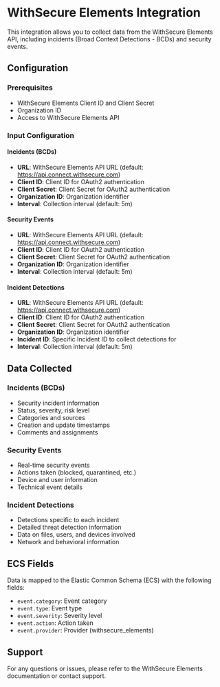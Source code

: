 # WithSecure Elements Integration

This integration allows you to collect data from the WithSecure Elements API, including incidents (Broad Context Detections - BCDs) and security events.

## Configuration

### Prerequisites

- WithSecure Elements Client ID and Client Secret
- Organization ID
- Access to WithSecure Elements API

### Input Configuration

#### Incidents (BCDs)
- **URL**: WithSecure Elements API URL (default: https://api.connect.withsecure.com)
- **Client ID**: Client ID for OAuth2 authentication
- **Client Secret**: Client Secret for OAuth2 authentication
- **Organization ID**: Organization identifier
- **Interval**: Collection interval (default: 5m)

#### Security Events
- **URL**: WithSecure Elements API URL (default: https://api.connect.withsecure.com)
- **Client ID**: Client ID for OAuth2 authentication
- **Client Secret**: Client Secret for OAuth2 authentication
- **Organization ID**: Organization identifier
- **Interval**: Collection interval (default: 5m)

#### Incident Detections
- **URL**: WithSecure Elements API URL (default: https://api.connect.withsecure.com)
- **Client ID**: Client ID for OAuth2 authentication
- **Client Secret**: Client Secret for OAuth2 authentication
- **Organization ID**: Organization identifier
- **Incident ID**: Specific Incident ID to collect detections for
- **Interval**: Collection interval (default: 5m)

## Data Collected

### Incidents (BCDs)
- Security incident information
- Status, severity, risk level
- Categories and sources
- Creation and update timestamps
- Comments and assignments

### Security Events
- Real-time security events
- Actions taken (blocked, quarantined, etc.)
- Device and user information
- Technical event details

### Incident Detections
- Detections specific to each incident
- Detailed threat detection information
- Data on files, users, and devices involved
- Network and behavioral information

## ECS Fields

Data is mapped to the Elastic Common Schema (ECS) with the following fields:
- `event.category`: Event category
- `event.type`: Event type
- `event.severity`: Severity level
- `event.action`: Action taken
- `event.provider`: Provider (withsecure_elements)

## Support

For any questions or issues, please refer to the WithSecure Elements documentation or contact support.
